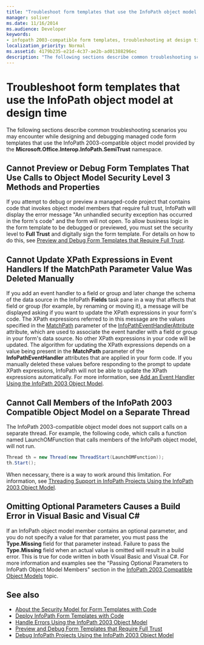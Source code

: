 ```yaml
---
title: "Troubleshoot form templates that use the InfoPath object model at design time"
manager: soliver
ms.date: 11/16/2014
ms.audience: Developer
keywords:
- infopath 2003-compatible form templates, troubleshooting at design time,troubleshooting form templates [InfoPath 2007], design time
localization_priority: Normal
ms.assetid: 4179b235-e21d-4c37-ae2b-ad01388296ec
description: "The following sections describe common troubleshooting scenarios you may encounter while designing and debugging managed code form templates that use the InfoPath 2003-compatible object model provided by the Microsoft.Office.Interop.InfoPath.SemiTrust namespace."
---
```


# Troubleshoot form templates that use the InfoPath object model at design time

The following sections describe common troubleshooting scenarios you may encounter while designing and debugging managed code form templates that use the InfoPath 2003-compatible object model provided by the **Microsoft.Office.Interop.InfoPath.SemiTrust** namespace. 
  
## Cannot Preview or Debug Form Templates That Use Calls to Object Model Security Level 3 Methods and Properties

If you attempt to debug or preview a managed-code project that contains code that invokes object model members that require full trust, InfoPath will display the error message "An unhandled security exception has occurred in the form's code" and the form will not open. To allow business logic in the form template to be debugged or previewed, you must set the security level to **Full Trust** and digitally sign the form template. For details on how to do this, see [Preview and Debug Form Templates that Require Full Trust](how-to-preview-and-debug-form-templates-that-require-full-trust.md).
  
## Cannot Update XPath Expressions in Event Handlers If the MatchPath Parameter Value Was Deleted Manually

If you add an event handler to a field or group and later change the schema of the data source in the InfoPath **Fields** task pane in a way that affects that field or group (for example, by renaming or moving it), a message will be displayed asking if you want to update the XPath expressions in your form's code. The XPath expressions referred to in this message are the values specified in the [MatchPath](https://msdn.microsoft.com/library/Microsoft.Office.Interop.InfoPath.SemiTrust.InfoPathEventHandlerAttribute.MatchPath.aspx) parameter of the [InfoPathEventHandlerAttribute](https://msdn.microsoft.com/library/Microsoft.Office.Interop.InfoPath.SemiTrust.InfoPathEventHandlerAttribute.aspx) attribute, which are used to associate the event handler with a field or group in your form's data source. No other XPath expressions in your code will be updated. The algorithm for updating the XPath expressions depends on a value being present in the **MatchPath** parameter of the **InfoPathEventHandler** attributes that are applied in your form code. If you manually deleted these values before responding to the prompt to update XPath expressions, InfoPath will not be able to update the XPath expressions automatically. For more information, see [Add an Event Handler Using the InfoPath 2003 Object Model](how-to-add-an-event-handler-using-the-infopath-2003-object-model.md).
  
## Cannot Call Members of the InfoPath 2003 Compatible Object Model on a Separate Thread

The InfoPath 2003-compatible object model does not support calls on a separate thread. For example, the following code, which calls a function named LaunchOMFunction that calls members of the InfoPath object model, will not run. 
  
```cs
Thread th = new Thread(new ThreadStart(LaunchOMFunction));
th.Start();
```

When necessary, there is a way to work around this limitation. For information, see [Threading Support in InfoPath Projects Using the InfoPath 2003 Object Model](threading-support-in-infopath-projects-using-the-infopath-2003-object-model.md).
  
## Omitting Optional Parameters Causes a Build Error in Visual Basic and Visual C#

If an InfoPath object model member contains an optional parameter, and you do not specify a value for that parameter, you must pass the **Type.Missing** field for that parameter instead. Failure to pass the **Type.Missing** field when an actual value is omitted will result in a build error. This is true for code written in both Visual Basic and Visual C#. For more information and examples see the "Passing Optional Parameters to InfoPath Object Model Members" section in the [InfoPath 2003 Compatible Object Models](infopath-2003-compatible-object-models.md) topic. 
  
## See also

- [About the Security Model for Form Templates with Code](about-the-security-model-for-form-templates-with-code.md)
- [Deploy InfoPath Form Templates with Code](how-to-deploy-infopath-form-templates-with-code.md)
- [Handle Errors Using the InfoPath 2003 Object Model](how-to-handle-errors-using-the-infopath-2003-object-model.md)
- [Preview and Debug Form Templates that Require Full Trust](how-to-preview-and-debug-form-templates-that-require-full-trust.md)
- [Debug InfoPath Projects Using the InfoPath 2003 Object Model](how-to-debug-infopath-projects-using-the-infopath-2003-object-model.md)

